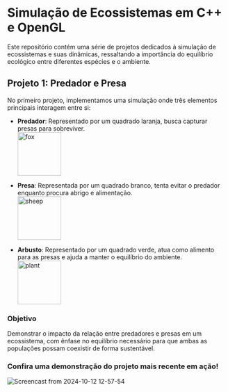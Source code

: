 # Simulação de Ecossistemas em C++ e OpenGL

Este repositório contém uma série de projetos dedicados à simulação de ecossistemas e suas dinâmicas, ressaltando a importância do equilíbrio ecológico entre diferentes espécies e o ambiente.

## Projeto 1: Predador e Presa

No primeiro projeto, implementamos uma simulação onde três elementos principais interagem entre si:

- **Predador**: Representado por um quadrado laranja, busca capturar presas para sobreviver.  
  <img src="https://github.com/user-attachments/assets/3a80dcc7-a057-424e-875c-fc5d9b135741" alt="fox" width="100"/>

- **Presa**: Representada por um quadrado branco, tenta evitar o predador enquanto procura abrigo e alimentação.  
  <img src="https://github.com/user-attachments/assets/7b0bf253-186b-464d-a888-e298ef33c073" alt="sheep" width="100"/>

- **Arbusto**: Representado por um quadrado verde, atua como alimento para as presas e ajuda a manter o equilíbrio do ambiente.  
  <img src="https://github.com/user-attachments/assets/7dd7bbbb-f9da-4379-8580-cefbd8276478" alt="plant" width="100"/>

### Objetivo
Demonstrar o impacto da relação entre predadores e presas em um ecossistema, com ênfase no equilíbrio necessário para que ambas as populações possam coexistir de forma sustentável.

### Confira uma demonstração do projeto mais recente em ação!

![Screencast from 2024-10-12 12-57-54](https://github.com/user-attachments/assets/d02b5099-1b02-460d-ace5-8689310e2782)
